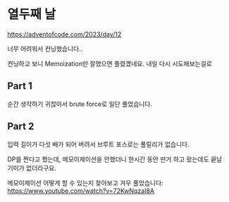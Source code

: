 # 열두째 날

https://adventofcode.com/2023/day/12

너무 어려워서 컨닝했습니다..

컨닝하고 보니 Memoization만 잘했으면 풀렸곘네요. 내일 다시 시도해보는걸로

## Part 1

순간 생각하기 귀찮아서 brute force로 일단 풀었습니다.

## Part 2

입력 길이가 다섯 배가 되어 버려서 브루트 포스로는 풀릴리가 없습니다.

DP를 짠다고 짰는데, 메모이제이션을 안했더니 한시간 동안 딴거 하고 왔는데도 끝날 기미가 없더라구요.

메모이제이션 어떻게 할 수 있는지 찾아보고 겨우 풀었습니다: https://www.youtube.com/watch?v=72KwNqzaI8A
